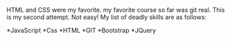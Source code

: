 HTML and CSS were my favorite.
my favorite course so far was git real.
 This is my second attempt. Not easy!
My list of deadly skills are as follows:

*JavaScript
*Css
*HTML
*GIT
*Bootstrap
*JQuery








